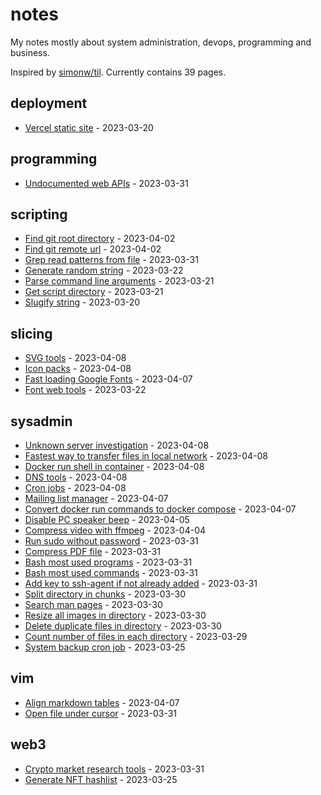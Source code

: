# notes

My notes mostly about system administration, devops, programming and business.

Inspired by [simonw/til](https://github.com/simonw/til). Currently contains 39 pages.

## deployment

* [Vercel static site](./deployment/vercel-static-site.md) - 2023-03-20

## programming

* [Undocumented web APIs](./programming/undocumented-web-apis.md) - 2023-03-31

## scripting

* [Find git root directory](./scripting/find-git-root-directory.md) - 2023-04-02
* [Find git remote url](./scripting/find-git-remote-url.md) - 2023-04-02
* [Grep read patterns from file](./scripting/grep-read-patterns-from-file.md) - 2023-03-31
* [Generate random string](./scripting/generate-random-string.md) - 2023-03-22
* [Parse command line arguments](./scripting/parse-command-line-arguments.md) - 2023-03-21
* [Get script directory](./scripting/get-script-directory.md) - 2023-03-21
* [Slugify string](./scripting/slugify-string.md) - 2023-03-20

## slicing

* [SVG tools](./slicing/svg-tools.md) - 2023-04-08
* [Icon packs](./slicing/icon-packs.md) - 2023-04-08
* [Fast loading Google Fonts](./slicing/fast-loading-google-fonts.md) - 2023-04-07
* [Font web tools](./slicing/font-web-tools.md) - 2023-03-22

## sysadmin

* [Unknown server investigation](./sysadmin/unknown-server-investigation.md) - 2023-04-08
* [Fastest way to transfer files in local network](./sysadmin/fastest-way-to-transfer-files-in-local-network.md) - 2023-04-08
* [Docker run shell in container](./sysadmin/docker-run-shell-in-container.md) - 2023-04-08
* [DNS tools](./sysadmin/dns-tools.md) - 2023-04-08
* [Cron jobs](./sysadmin/cron-jobs.md) - 2023-04-08
* [Mailing list manager](./sysadmin/mailing-list-manager.md) - 2023-04-07
* [Convert docker run commands to docker compose](./sysadmin/convert-docker-run-commands-to-docker-compose.md) - 2023-04-07
* [Disable PC speaker beep](./sysadmin/disable-pc-speaker-beep.md) - 2023-04-05
* [Compress video with ffmpeg](./sysadmin/compress-video-with-ffmpeg.md) - 2023-04-04
* [Run sudo without password](./sysadmin/run-sudo-without-password.md) - 2023-03-31
* [Compress PDF file](./sysadmin/compress-pdf-file.md) - 2023-03-31
* [Bash most used programs](./sysadmin/bash-most-used-programs.md) - 2023-03-31
* [Bash most used commands](./sysadmin/bash-most-used-commands.md) - 2023-03-31
* [Add key to ssh-agent if not already added](./sysadmin/add-key-to-ssh-agent-if-not-already-added.md) - 2023-03-31
* [Split directory in chunks](./sysadmin/split-directory-in-chunks.md) - 2023-03-30
* [Search man pages](./sysadmin/search-man-pages.md) - 2023-03-30
* [Resize all images in directory](./sysadmin/resize-all-images-in-directory.md) - 2023-03-30
* [Delete duplicate files in directory](./sysadmin/delete-duplicate-files-in-directory.md) - 2023-03-30
* [Count number of files in each directory](./sysadmin/count-number-of-files-in-each-directory.md) - 2023-03-29
* [System backup cron job](./sysadmin/system-backup-cron-job.md) - 2023-03-25

## vim

* [Align markdown tables](./vim/align-markdown-tables.md) - 2023-04-07
* [Open file under cursor](./vim/open-file-under-cursor.md) - 2023-03-31

## web3

* [Crypto market research tools](./web3/crypto-market-research-tools.md) - 2023-03-31
* [Generate NFT hashlist](./web3/generate-nft-hashlist.md) - 2023-03-25

